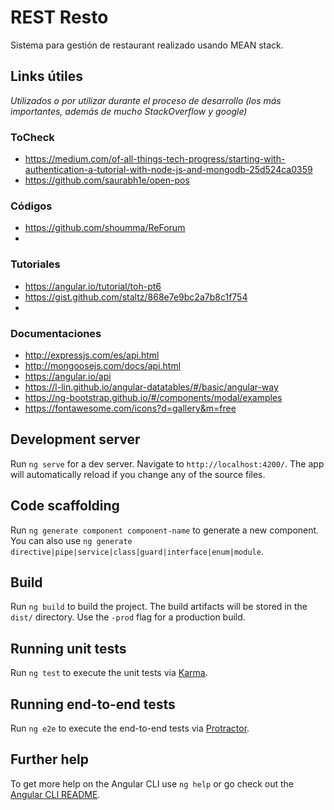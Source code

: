 # REST Resto
Sistema para gestión de restaurant realizado usando MEAN stack.

## Links útiles
*Utilizados o por utilizar durante el proceso de desarrollo (los más importantes, además de mucho StackOverflow y google)*
### ToCheck
 - https://medium.com/of-all-things-tech-progress/starting-with-authentication-a-tutorial-with-node-js-and-mongodb-25d524ca0359
 - https://github.com/saurabh1e/open-pos

### Códigos
 - https://github.com/shoumma/ReForum
 - 
### Tutoriales
 - https://angular.io/tutorial/toh-pt6
 - https://gist.github.com/staltz/868e7e9bc2a7b8c1f754
 - 
### Documentaciones
 - http://expressjs.com/es/api.html
 - http://mongoosejs.com/docs/api.html
 - https://angular.io/api
 - https://l-lin.github.io/angular-datatables/#/basic/angular-way
 - https://ng-bootstrap.github.io/#/components/modal/examples
 - https://fontawesome.com/icons?d=gallery&m=free

## Development server

Run `ng serve` for a dev server. Navigate to `http://localhost:4200/`. The app will automatically reload if you change any of the source files.

## Code scaffolding

Run `ng generate component component-name` to generate a new component. You can also use `ng generate directive|pipe|service|class|guard|interface|enum|module`.

## Build

Run `ng build` to build the project. The build artifacts will be stored in the `dist/` directory. Use the `-prod` flag for a production build.

## Running unit tests

Run `ng test` to execute the unit tests via [Karma](https://karma-runner.github.io).

## Running end-to-end tests

Run `ng e2e` to execute the end-to-end tests via [Protractor](http://www.protractortest.org/).

## Further help

To get more help on the Angular CLI use `ng help` or go check out the [Angular CLI README](https://github.com/angular/angular-cli/blob/master/README.md).
